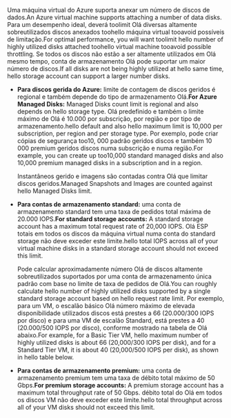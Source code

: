 <span data-ttu-id="d00bb-101">Uma máquina virtual do Azure suporta anexar um número de discos de dados.</span><span class="sxs-lookup"><span data-stu-id="d00bb-101">An Azure virtual machine supports attaching a number of data disks.</span></span> <span data-ttu-id="d00bb-102">Para um desempenho ideal, deverá toolimit Olá diversas altamente sobreutilizados discos anexados toohello máquina virtual tooavoid possíveis de limitação.</span><span class="sxs-lookup"><span data-stu-id="d00bb-102">For optimal performance, you will want toolimit hello number of highly utilized disks attached toohello virtual machine tooavoid possible throttling.</span></span> <span data-ttu-id="d00bb-103">Se todos os discos não estão a ser altamente utilizados em Olá mesmo tempo, conta de armazenamento Olá pode suportar um maior número de discos.</span><span class="sxs-lookup"><span data-stu-id="d00bb-103">If all disks are not being highly utilized at hello same time, hello storage account can support a larger number disks.</span></span>

* <span data-ttu-id="d00bb-104">**Para discos gerida do Azure:** limite de contagem de discos geridos é regional e também depende do tipo de armazenamento Olá.</span><span class="sxs-lookup"><span data-stu-id="d00bb-104">**For Azure Managed Disks:** Managed Disks count limit is regional and also depends on hello storage type.</span></span> <span data-ttu-id="d00bb-105">Olá predefinido e também o limite máximo de Olá é 10.000 por subscrição, por região e por tipo de armazenamento.</span><span class="sxs-lookup"><span data-stu-id="d00bb-105">hello default and also hello maximum limit is 10,000 per subscription, per region and per storage type.</span></span> <span data-ttu-id="d00bb-106">Por exemplo, pode criar cópias de segurança too10, 000 padrão geridos discos e também 10 000 premium geridos discos numa subscrição e numa região.</span><span class="sxs-lookup"><span data-stu-id="d00bb-106">For example, you can create up too10,000 standard managed disks and also 10,000 premium managed disks in a subscription and in a region.</span></span> 

    <span data-ttu-id="d00bb-107">Instantâneos gerido e imagens são contadas contra Olá que limitar discos geridos.</span><span class="sxs-lookup"><span data-stu-id="d00bb-107">Managed Snapshots and Images are counted against hello Managed Disks limit.</span></span>

* <span data-ttu-id="d00bb-108">**Para contas de armazenamento standard:** uma conta de armazenamento standard tem uma taxa de pedidos total máxima de 20.000 IOPS.</span><span class="sxs-lookup"><span data-stu-id="d00bb-108">**For standard storage accounts:** A standard storage account has a maximum total request rate of 20,000 IOPS.</span></span> <span data-ttu-id="d00bb-109">Olá ESP totais em todos os discos da máquina virtual numa conta do standard storage não deve exceder este limite.</span><span class="sxs-lookup"><span data-stu-id="d00bb-109">hello total IOPS across all of your virtual machine disks in a standard storage account should not exceed this limit.</span></span>
  
    <span data-ttu-id="d00bb-110">Pode calcular aproximadamente número Olá de discos altamente sobreutilizados suportados por uma conta de armazenamento única padrão com base no limite de taxa de pedidos de Olá.</span><span class="sxs-lookup"><span data-stu-id="d00bb-110">You can roughly calculate hello number of highly utilized disks supported by a single standard storage account based on hello request rate limit.</span></span> <span data-ttu-id="d00bb-111">Por exemplo, para um VM, o escalão básico Olá número máximo de elevada disponibilidade utilizados discos está prestes a 66 (20.000/300 IOPS por disco) e para uma VM de escalão Standard, está prestes a 40 (20.000/500 IOPS por disco), conforme mostrado na tabela de Olá abaixo.</span><span class="sxs-lookup"><span data-stu-id="d00bb-111">For example, for a Basic Tier VM, hello maximum number of highly utilized disks is about 66 (20,000/300 IOPS per disk), and for a Standard Tier VM, it is about 40 (20,000/500 IOPS per disk), as shown in hello table below.</span></span> 
* <span data-ttu-id="d00bb-112">**Para contas de armazenamento premium:** uma conta de armazenamento premium tem uma taxa de débito total máximo de 50 Gbps.</span><span class="sxs-lookup"><span data-stu-id="d00bb-112">**For premium storage accounts:** A premium storage account has a maximum total throughput rate of 50 Gbps.</span></span> <span data-ttu-id="d00bb-113">débito total do Olá em todos os discos VM não deve exceder este limite.</span><span class="sxs-lookup"><span data-stu-id="d00bb-113">hello total throughput across all of your VM disks should not exceed this limit.</span></span>

